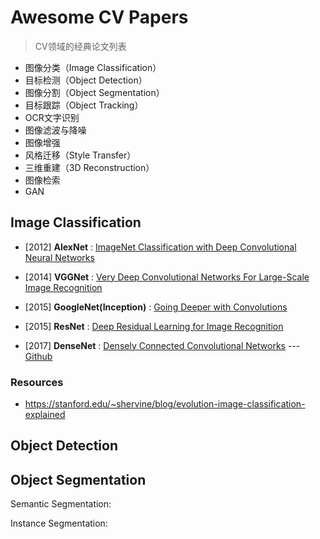 # Awesome CV Papers

> CV领域的经典论文列表

- 图像分类（Image Classification）
- 目标检测（Object Detection）
- 图像分割（Object Segmentation）
- 目标跟踪（Object Tracking）
- OCR文字识别
- 图像滤波与降噪
- 图像增强
- 风格迁移（Style Transfer）
- 三维重建（3D Reconstruction）
- 图像检索
- GAN

## Image Classification

- [2012] **AlexNet** : [ImageNet Classification with Deep Convolutional Neural Networks](https://papers.nips.cc/paper/4824-imagenet-classification-with-deep-convolutional-neural-networks.pdf)

- [2014] **VGGNet** : [Very Deep Convolutional Networks For Large-Scale Image Recognition](https://arxiv.org/pdf/1409.1556.pdf)
- [2015] **GoogleNet(Inception)** : [Going Deeper with Convolutions](https://arxiv.org/abs/1409.4842)
- [2015] **ResNet** : [Deep Residual Learning for Image Recognition](https://arxiv.org/abs/1512.03385)
- [2017] **DenseNet** : [Densely Connected Convolutional Networks](https://arxiv.org/abs/1608.06993) --- [Github](https://github.com/liuzhuang13/DenseNet)

### Resources

- https://stanford.edu/~shervine/blog/evolution-image-classification-explained

## Object Detection



## Object Segmentation

Semantic Segmentation: 

Instance Segmentation: 

